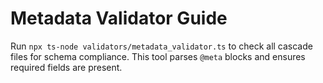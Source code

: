 <!-- @meta {
  "fileType": "permanent",
  "purpose": "Documentation for the metadata validation CLI used in READ and WRITE phases.",
  "editPolicy": "appendOrReplace",
  "routeScope": "global"
} -->
# Metadata Validator Guide
Run `npx ts-node validators/metadata_validator.ts` to check all cascade files for schema compliance. This tool parses `@meta` blocks and ensures required fields are present.
